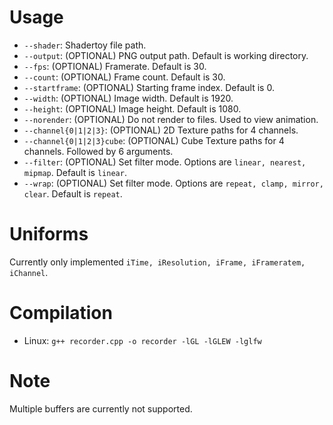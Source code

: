 # Usage
- `--shader`: Shadertoy file path.
- `--output`: (OPTIONAL) PNG output path. Default is working directory.
- `--fps`: (OPTIONAL) Framerate. Default is 30.
- `--count`: (OPTIONAL) Frame count. Default is 30.
- `--startframe`: (OPTIONAL) Starting frame index. Default is 0.
- `--width`: (OPTIONAL) Image width. Default is 1920.
- `--height`: (OPTIONAL) Image height. Default is 1080.
- `--norender`: (OPTIONAL) Do not render to files. Used to view animation.
- `--channel{0|1|2|3}`: (OPTIONAL) 2D Texture paths for 4 channels.
- `--channel{0|1|2|3}cube`: (OPTIONAL) Cube Texture paths for 4 channels. Followed by 6 arguments.
- `--filter`: (OPTIONAL) Set filter mode. Options are `linear, nearest, mipmap`. Default is `linear`.
- `--wrap`: (OPTIONAL) Set filter mode. Options are `repeat, clamp, mirror, clear`. Default is `repeat`.

# Uniforms
Currently only implemented `iTime, iResolution, iFrame, iFrameratem, iChannel`.

# Compilation
- Linux: `g++ recorder.cpp -o recorder -lGL -lGLEW -lglfw`

# Note
Multiple buffers are currently not supported.
